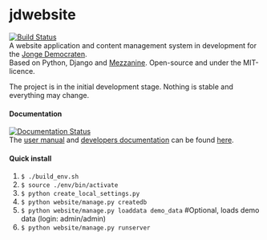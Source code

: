 jdwebsite
=======
[![Build Status](https://travis-ci.org/jonge-democraten/website.svg?branch=master)](https://travis-ci.org/jonge-democraten/website)  
A website application and content management system in development for the [Jonge Democraten](http://jongedemocraten.nl/).  
Based on Python, Django and [Mezzanine](http://mezzanine.jupo.org/). Open-source and under the MIT-licence. 

The project is in the initial development stage. Nothing is stable and everything may change. 

#### Documentation
[![Documentation Status](https://readthedocs.org/projects/jdwebsite/badge/?version=latest)](https://readthedocs.org/projects/jdwebsite/?badge=latest)  
The [user manual](http://jdwebsite.readthedocs.org/en/latest/user/) and [developers documentation](http://jdwebsite.readthedocs.org/en/latest/developer/) can be found [here](http://jdwebsite.readthedocs.org).  

#### Quick install
1. `$ ./build_env.sh`
1. `$ source ./env/bin/activate`  
1. `$ python create_local_settings.py`
1. `$ python website/manage.py createdb`
1. `$ python website/manage.py loaddata demo_data` #Optional, loads demo data (login: admin/admin)
1. `$ python website/manage.py runserver`  
